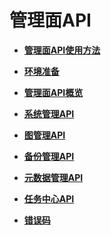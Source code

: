 # 管理面API<a name="ges_03_0048"></a>

-   **[管理面API使用方法](管理面API使用方法.md)**  

-   **[环境准备](环境准备.md)**  

-   **[管理面API概览](管理面API概览.md)**  

-   **[系统管理API](系统管理API.md)**  

-   **[图管理API](图管理API.md)**  

-   **[备份管理API](备份管理API.md)**  

-   **[元数据管理API](元数据管理API.md)**  

-   **[任务中心API](任务中心API.md)**  

-   **[错误码](错误码.md)**  



